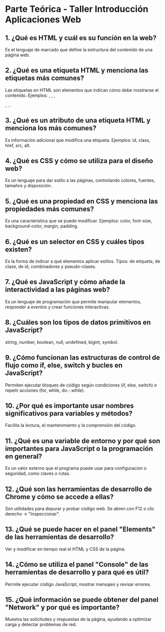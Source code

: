# Parte Teórica - Taller Introducción Aplicaciones Web

## 1. ¿Qué es HTML y cuál es su función en la web?
Es el lenguaje de marcado que define la estructura del contenido de una página web.

## 2. ¿Qué es una etiqueta HTML y menciona las etiquetas más comunes?
Las etiquetas en HTML son elementos que indican cómo debe mostrarse el contenido. Ejemplos: <html>, <head>, <body>, <p>, <a>, <img>.

## 3. ¿Qué es un atributo de una etiqueta HTML y menciona los más comunes?
Es información adicional que modifica una etiqueta. Ejemplos: id, class, href, src, alt.

## 4. ¿Qué es CSS y cómo se utiliza para el diseño web?
Es un lenguaje para dar estilo a las páginas, controlando colores, fuentes, tamaños y disposición.

## 5. ¿Qué es una propiedad en CSS y menciona las propiedades más comunes?
Es una característica que se puede modificar. Ejemplos: color, font-size, background-color, margin, padding.

## 6. ¿Qué es un selector en CSS y cuáles tipos existen?
Es la forma de indicar a qué elementos aplicar estilos. Tipos: de etiqueta, de clase, de id, combinadores y pseudo-clases.

## 7. ¿Qué es JavaScript y cómo añade la interactividad a las páginas web?
Es un lenguaje de programación que permite manipular elementos, responder a eventos y crear funciones interactivas.

## 8. ¿Cuáles son los tipos de datos primitivos en JavaScript?
string, number, boolean, null, undefined, bigint, symbol.

## 9. ¿Cómo funcionan las estructuras de control de flujo como if, else, switch y bucles en JavaScript?
Permiten ejecutar bloques de código según condiciones (if, else, switch) o repetir acciones (for, while, do.-.while).

## 10. ¿Por qué es importante usar nombres significativos para variables y métodos?
Facilita la lectura, el mantenimiento y la comprensión del código.

## 11. ¿Qué es una variable de entorno y por qué son importantes para JavaScript o la programación en general?
Es un valor externo que el programa puede usar para configuración o seguridad, como claves o rutas.

## 12. ¿Qué son las herramientas de desarrollo de Chrome y cómo se accede a ellas?
Son utilidades para depurar y probar código web. Se abren con F12 o clic derecho → "Inspeccionar".

## 13. ¿Qué se puede hacer en el panel "Elements" de las herramientas de desarrollo?
Ver y modificar en tiempo real el HTML y CSS de la página.

## 14. ¿Cómo se utiliza el panel "Console" de las herramientas de desarrollo y para qué es útil?
Permite ejecutar código JavaScript, mostrar mensajes y revisar errores.

## 15. ¿Qué información se puede obtener del panel "Network" y por qué es importante?
Muestra las solicitudes y respuestas de la página, ayudando a optimizar carga y detectar problemas de red.
